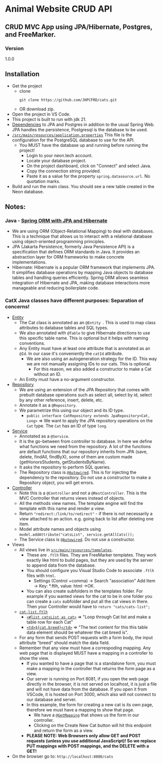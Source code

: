 # Animal Website CRUD API
## CRUD MVC App using JPA/Hibernate, Postgres, and FreeMarker.

### Version
1.0.0

## Installation
- Get the project
    - clone
        ```
      git clone https://github.com/JHPCFRD/cats.git
        ```
    - OR download zip.
- Open the project in VS Code.
- This project is built to run with jdk 21.
- [Dependencies](https://github.com/JHPCFRD/cats/blob/feature-mvc/pom.xml) to JPA and Postgres in addition to the usual Spring Web. JPA handles the persistence, Postgresql is the database to be used.
- [`/src/main/resources/application.properties`](https://github.com/JHPCFRD/cats/blob/feature-mvc/src/main/java/com/example/demo/DemoApplication.java) This file  is the configuration for the PostgreSQL database to use for the API.
  - You MUST have the database up and running before running the project!
    - Login to your neon.tech account.
    - Locate your database project.
    - On the project dashboard, click on "Connect" and select Java.
    - Copy the connection string provided.
    - Paste it as a value for the property `spring.datasource.url`. No quotation marks.
- Build and run the main class. You should see a new table created in the Neon database.

## Notes:
### Java - [Spring ORM with JPA and Hibernate](https://medium.com/@burakkocakeu/jpa-hibernate-and-spring-data-jpa-efa71feb82ac)
- We are using ORM (Object-Relational Mapping) to deal with databases. This is a technique that allows us to interact with a relational database using object-oriented programming principles.
- JPA (Jakarta Persistence, formerly Java Persistence API) is a specification that defines ORM standards in Java. It provides an abstraction layer for ORM frameworks to make concrete implementations.
- Hibernate: Hibernate is a popular ORM framework that implements JPA. It simplifies database operations by mapping Java objects to database tables and handling queries efficiently.
Spring ORM allows seamless integration of Hibernate and JPA, making database interactions more manageable and reducing boilerplate code.
### CatX Java classes have different purposes: Separation of concerns!
- [Entity](https://github.com/AJ000-sys/animal-website-crud-api/blob/7ef4d3c3494d001aa312b3529170d8369dffc90d/src/main/java/com/example/Animal/Website/CRUD/API/Cat.java)
  - The Cat class is annotated as an `@Entity `. This is used to map class attributes to database tables and SQL types.
  - We also annotated with `@Table` to give Hibernate directions to use this specific table name. This is optional but it helps with naming conventions.
  - Any Entity must have at least one attribute that is annotated as an `@Id`. In our case it's conveniently the `catId` attribute.
    - We are also using an autogeneration strategy for the ID. This way we are not manually assigning IDs to our cats. This is optional.
       - For this reason, we also added a constructor to make a Cat without an ID.
  - An Entity must have a no-argument constructor.
- [Repository](https://github.com/JHPCFRD/cats/blob/cad333b961b3134cae9bbc78395882fbad9aa638/src/main/java/com/example/demo/Cat.java#L11)
  - We are using an extension of the JPA Repository that comes with prebuilt database operations such as select all, select by id, select by any other reference, insert, delete, etc.
  - Annotate it as a `@Repository`.
  - We parametrize this using our object and its ID type.
    - `public interface CatRepository extends JpaRepository<Cat, Long>` => We want to apply the JPA repository operations on the `Cat` type. The `Cat` has an ID of type `long`.
- [Service](https://github.com/JHPCFRD/cats/blob/cad333b961b3134cae9bbc78395882fbad9aa638/src/main/java/com/example/demo/CatService.java#L13)
  - Annotated as a `@Service`.
  - It is the go-between from controller to database. In here we define what functions we need from the repository. A lot of the functions are default functions that our repository inherits from JPA (save, delete, findAll, findByX), some of them are custom made (getHonorsStudents, getStudentsByName).
  - It asks the repository to perform SQL queries.
  - The Repository class is [`@Autowired`](https://github.com/JHPCFRD/cats/blob/cad333b961b3134cae9bbc78395882fbad9aa638/src/main/java/com/example/demo/CatRepository.java#L9). This is for injecting the dependency to the repository. Do not use a constructor to make a Repository object, you will get errors.
- [Controller](https://github.com/JHPCFRD/cats/blob/cad333b961b3134cae9bbc78395882fbad9aa638/src/main/java/com/example/demo/CatController.java#L16)
  - Note this is a `@Controller` and not a `@RestController`. This is the MVC Controller that returns views instead of objects.
  - All the methods view names. The template engine will find the template with this name and render a view.
  - Return `"redirect:/link/to/redirect"` - if there is not necessarily a view attached to an action. e.g. going back to list after deleting one item.
  - Model attribute names and objects using `model.addAttribute("catsList", service.getAllCats());` 
  - The Service class is [`@Autowired`](https://github.com/JHPCFRD/cats/blob/cad333b961b3134cae9bbc78395882fbad9aa638/src/main/java/com/example/demo/CatController.java#L20). Do not use a constructor.
- Views
  - All views live in [`src/main/resources/templates`](https://github.com/JHPCFRD/cats/tree/feature-mvc/src/main/resources/templates).
     - These are `.ftlh` files. They are FreeMarker templates. They work exactly like html to build pages, but they are used by the server to append data from the database.
     - You should configure you Visual Studio Code to associate `.ftlh` files with `html`.
       - Settings (Control +comma) -> Search "association" Add Item -> Key: *.ftlh, value: html ->OK.
     - You can also create subfolders in the templates folder. For example if you wanted views for the cat to be in one folder you can create a `cats` subfolder and put all the cat views in there. Then your Controller would have to `return "cats/cats-list";` 
  - [`cat-list.ftlh`](https://github.com/JHPCFRD/cats/blob/feature-mvc/src/main/resources/templates/cat-list.ftlh)
    - [`<#list catsList as cat>`](https://github.com/JHPCFRD/cats/blob/cad333b961b3134cae9bbc78395882fbad9aa638/src/main/resources/templates/cat-list.ftlh#L25) => "Loop through Cat list and make a table row for each Cat"
    - [`<td>${cat.breed}</td>`](https://github.com/JHPCFRD/cats/blob/cad333b961b3134cae9bbc78395882fbad9aa638/src/main/resources/templates/cat-list.ftlh#L28C19-L28C46) => "The text content for this this table data element should be whatever the cat breed is".
  - For any form that sends POST requests with a form body, the input attribute "breed" should match the data field.
  - Remember that any view must have a correspoding mapping. Any web page that is displayed MUST have a mapping in a controller to show the view.
    - If you wanted to have a page that is a standalone form, you must make a mapping in the controller that returns the form page as a view.
    - Our server is running on Port 8081, if you open the web page directly in the browser, it is not served on localhost, it is just a file and will not have data from the database. If you open it from VSCode, it is hosted on Port 3000, which also will not connect to our database and server.
    - In this example, the form for creating a new cat is its own page, therefore we must have a mapping to show that page.
      - We have a [`@GetMapping`](https://github.com/JHPCFRD/cats/blob/cad333b961b3134cae9bbc78395882fbad9aa638/src/main/java/com/example/demo/CatController.java#L37) that shows us the form in our controller.
      - Clicking on the Create New Cat button will hit this endpoint and return the form as a view.
    - **PLEASE NOTE: Web Browsers only allow GET and POST requests (unless you use additional JavaScript)! So we replace PUT mappings with POST mappings, and the DELETE with a GET!**
- On the browser go to: `http://localhost:8080/cats`